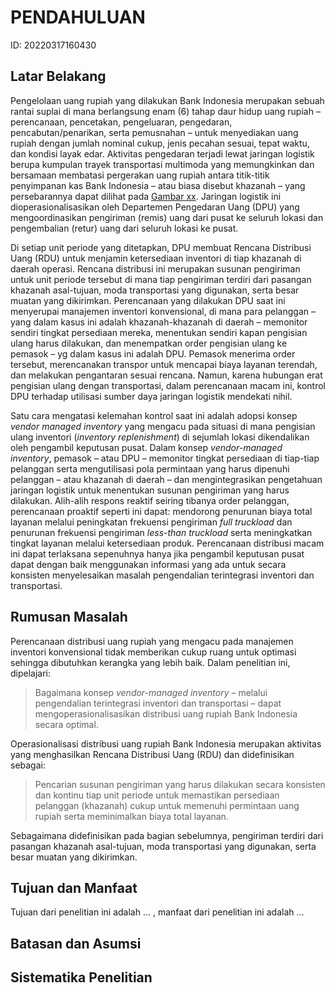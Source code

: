 # PENDAHULUAN

ID: 20220317160430

## Latar Belakang

<!-- Tinjauan Sistem -->

Pengelolaan uang rupiah yang dilakukan Bank Indonesia merupakan sebuah rantai suplai di mana berlangsung enam (6) tahap daur hidup uang rupiah – perencanaan, pencetakan, pengeluaran, pengedaran, pencabutan/penarikan, serta pemusnahan – untuk menyediakan uang rupiah dengan jumlah nominal cukup, jenis pecahan sesuai, tepat waktu, dan kondisi layak edar. Aktivitas pengedaran terjadi lewat jaringan logistik berupa kumpulan trayek transportasi multimoda yang memungkinkan dan bersamaan membatasi pergerakan uang rupiah antara titik-titik penyimpanan kas Bank Indonesia – atau biasa disebut khazanah – yang persebarannya dapat dilihat pada [Gambar xx](.). Jaringan logistik ini dioperasionalisasikan oleh Departemen Pengedaran Uang (DPU) yang mengoordinasikan pengiriman (remis) uang dari pusat ke seluruh lokasi dan pengembalian (retur) uang dari seluruh lokasi ke pusat.

<!-- Proses Perencanaan -->

Di setiap unit periode yang ditetapkan, DPU membuat Rencana Distribusi Uang (RDU) untuk menjamin ketersediaan inventori di tiap khazanah di daerah operasi. Rencana distribusi ini merupakan susunan pengiriman untuk unit periode tersebut di mana tiap pengiriman terdiri dari pasangan khazanah asal-tujuan, moda transportasi yang digunakan, serta besar muatan yang dikirimkan. Perencanaan yang dilakukan DPU saat ini menyerupai manajemen inventori konvensional, di mana para pelanggan – yang dalam kasus ini adalah khazanah-khazanah di daerah – memonitor sendiri tingkat persediaan mereka, menentukan sendiri kapan pengisian ulang harus dilakukan, dan menempatkan order pengisian ulang ke pemasok – yg dalam kasus ini adalah DPU. Pemasok menerima order tersebut, merencanakan transpor untuk mencapai biaya layanan terendah, dan melakukan pengantaran sesuai rencana. Namun, karena hubungan erat pengisian ulang dengan transportasi, dalam perencanaan macam ini, kontrol DPU terhadap utilisasi sumber daya jaringan logistik mendekati nihil.

<!-- Antitesis -->

Satu cara mengatasi kelemahan kontrol saat ini adalah adopsi konsep _vendor managed inventory_ yang mengacu pada situasi di mana pengisian ulang inventori (_inventory replenishment_) di sejumlah lokasi dikendalikan oleh pengambil keputusan pusat. Dalam konsep _vendor-managed inventory_, pemasok – atau DPU – memonitor tingkat persediaan di tiap-tiap pelanggan serta mengutilisasi pola permintaan yang harus dipenuhi pelanggan – atau khazanah di daerah – dan mengintegrasikan pengetahuan jaringan logistik untuk menentukan susunan pengiriman yang harus dilakukan. Alih-alih respons reaktif seiring tibanya order pelanggan, perencanaan proaktif seperti ini dapat: mendorong penurunan biaya total layanan melalui peningkatan frekuensi pengiriman _full truckload_ dan penurunan frekuensi pengiriman _less-than truckload_ serta  meningkatkan tingkat layanan melalui ketersediaan produk. Perencanaan distribusi macam ini dapat terlaksana sepenuhnya hanya jika pengambil keputusan pusat dapat dengan baik menggunakan informasi yang ada untuk secara konsisten menyelesaikan masalah pengendalian terintegrasi inventori dan transportasi.

## Rumusan Masalah

Perencanaan distribusi uang rupiah yang mengacu pada manajemen inventori konvensional tidak memberikan cukup ruang untuk optimasi sehingga dibutuhkan kerangka yang lebih baik. Dalam penelitian ini, dipelajari:

> Bagaimana konsep _vendor-managed inventory_ – melalui pengendalian terintegrasi inventori dan transportasi – dapat mengoperasionalisasikan distribusi uang rupiah Bank Indonesia secara optimal.

Operasionalisasi distribusi uang rupiah Bank Indonesia merupakan aktivitas yang menghasilkan Rencana Distribusi Uang (RDU) dan didefinisikan sebagai:

> Pencarian susunan pengiriman yang harus dilakukan secara konsisten dan kontinu tiap unit periode untuk memastikan persediaan pelanggan (khazanah) cukup untuk memenuhi permintaan uang rupiah serta meminimalkan biaya total layanan.

Sebagaimana didefinisikan pada bagian sebelumnya, pengiriman terdiri dari pasangan khazanah asal-tujuan, moda transportasi yang digunakan, serta besar muatan yang dikirimkan.

## Tujuan dan Manfaat

Tujuan dari penelitian ini adalah ... , manfaat dari penelitian ini adalah ...

## Batasan dan Asumsi

## Sistematika Penelitian
